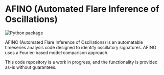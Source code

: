 AFINO (Automated Flare Inference of Oscillations)
===============

![Python package](https://github.com/aringlis/afino_release_version/workflows/Python%20package/badge.svg)

AFINO (Automated Flare Inference of Oscillations) is an automatable timeseries analysis code designed to identify oscillatory signatures. AFINO uses a Fourier-based model comparison approach. 

This code repository is a work in progress, and the functionality is provided as-is without guarantees. 
